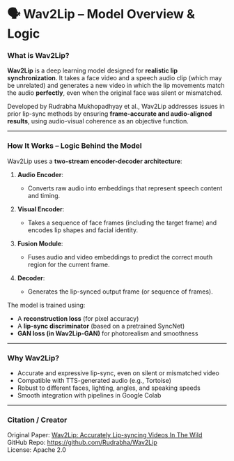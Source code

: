 # 🗣️ Wav2Lip – Model Overview & Logic

### What is Wav2Lip?

**Wav2Lip** is a deep learning model designed for **realistic lip synchronization**. It takes a face video and a speech audio clip (which may be unrelated) and generates a new video in which the lip movements match the audio **perfectly**, even when the original face was silent or mismatched.

Developed by Rudrabha Mukhopadhyay et al., Wav2Lip addresses issues in prior lip-sync methods by ensuring **frame-accurate and audio-aligned results**, using audio-visual coherence as an objective function.

---

### How It Works – Logic Behind the Model

Wav2Lip uses a **two-stream encoder-decoder architecture**:

1. **Audio Encoder**:
   - Converts raw audio into embeddings that represent speech content and timing.

2. **Visual Encoder**:
   - Takes a sequence of face frames (including the target frame) and encodes lip shapes and facial identity.

3. **Fusion Module**:
   - Fuses audio and video embeddings to predict the correct mouth region for the current frame.

4. **Decoder**:
   - Generates the lip-synced output frame (or sequence of frames).

The model is trained using:
- A **reconstruction loss** (for pixel accuracy)
- A **lip-sync discriminator** (based on a pretrained SyncNet)
- **GAN loss (in Wav2Lip-GAN)** for photorealism and smoothness

---

### Why Wav2Lip?

- Accurate and expressive lip-sync, even on silent or mismatched video
- Compatible with TTS-generated audio (e.g., Tortoise)
- Robust to different faces, lighting, angles, and speaking speeds
- Smooth integration with pipelines in Google Colab

---

### Citation / Creator

Original Paper: [Wav2Lip: Accurately Lip-syncing Videos In The Wild](https://arxiv.org/abs/2008.10010)  
GitHub Repo: https://github.com/Rudrabha/Wav2Lip  
License: Apache 2.0

